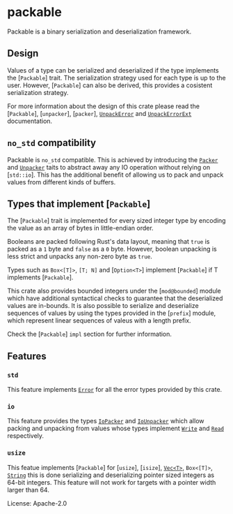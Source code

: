 # packable

Packable is a binary serialization and deserialization framework.

## Design

Values of a type can be serialized and deserialized if the type implements the [`Packable`]
trait. The serialization strategy used for each type is up to the user. However, [`Packable`]
can also be derived, this provides a cosistent serialization strategy.

For more information about the design of this crate please read the [`Packable`], [`unpacker`],
[`packer`], [`UnpackError`](error::UnpackError) and [`UnpackErrorExt`](error::UnpackErrorExt)
documentation.

## `no_std` compatibility

Packable is `no_std` compatible. This is achieved by introducing the [`Packer`](packer::Packer)
and [`Unpacker`](unpacker::Unpacker) taits to abstract away any IO operation without relying on
[`std::io`]. This has the additional benefit of allowing us to pack and unpack values from
different kinds of buffers.

## Types that implement [`Packable`]

The [`Packable`] trait is implemented for every sized integer type by encoding the value as an
array of bytes in little-endian order.

Booleans are packed following Rust's data layout, meaning that `true` is packed as a `1` byte
and `false` as a `0` byte. However, boolean unpacking is less strict and unpacks any non-zero
byte as `true`.

Types such as `Box<[T]>`, `[T; N]` and [`Option<T>`] implement [`Packable`] if T implements
[`Packable`].

This crate also provides bounded integers under the [`mod@bounded`] module which have additional
syntactical checks to guarantee that the deserialized values are in-bounds. It is also possible
to serialize and deserialize sequences of values by using the types provided in the [`prefix`]
module, which represent linear sequences of valeus with a length prefix.

Check the [`Packable`] `impl` section for further information.

## Features

### `std`

This feature implements [`Error`](std::error::Error) for all the error types provided by this
crate.

### `io`

This feature provides the types [`IoPacker`](packer::IoPacker) and
[`IoUnpacker`](unpacker::IoUnpacker) which allow packing and unpacking from values whose types
implement [`Write`](std::io::Write) and [`Read`](std::io::Read) respectively.

### `usize`

This featue implements [`Packable`] for [`usize`], [`isize`], [`Vec<T>`](std::vec::Vec),
`Box<[T]>`, [`String`](std::string::String) this is done serializing and deserializing pointer
sized integers as 64-bit integers. This feature will not work for targets with a pointer width
larger than 64.

License: Apache-2.0
